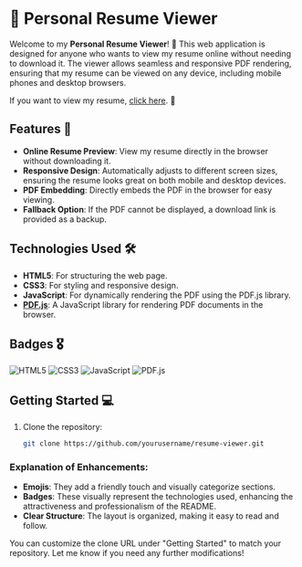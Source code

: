 # 📄 Personal Resume Viewer

Welcome to my **Personal Resume Viewer**! 🎉 This web application is designed for anyone who wants to view my resume online without needing to download it. The viewer allows seamless and responsive PDF rendering, ensuring that my resume can be viewed on any device, including mobile phones and desktop browsers.

If you want to view my resume, [click here](https://braindrop.me/resume). 🔗

## Features 🚀

- **Online Resume Preview**: View my resume directly in the browser without downloading it.
- **Responsive Design**: Automatically adjusts to different screen sizes, ensuring the resume looks great on both mobile and desktop devices.
- **PDF Embedding**: Directly embeds the PDF in the browser for easy viewing.
- **Fallback Option**: If the PDF cannot be displayed, a download link is provided as a backup.

## Technologies Used 🛠️

- **HTML5**: For structuring the web page.
- **CSS3**: For styling and responsive design.
- **JavaScript**: For dynamically rendering the PDF using the PDF.js library.
- **[PDF.js](https://mozilla.github.io/pdf.js/)**: A JavaScript library for rendering PDF documents in the browser.

## Badges 🎖️

![HTML5](https://img.shields.io/badge/HTML5-FF5722?style=flat&logo=html5&logoColor=white)
![CSS3](https://img.shields.io/badge/CSS3-2196F3?style=flat&logo=css3&logoColor=white)
![JavaScript](https://img.shields.io/badge/JavaScript-FBC02D?style=flat&logo=javascript&logoColor=black)
![PDF.js](https://img.shields.io/badge/PDF.js-000000?style=flat&logo=pdf&logoColor=white)

## Getting Started 💻

1. Clone the repository:  
   ```bash
   git clone https://github.com/yourusername/resume-viewer.git

### Explanation of Enhancements:
- **Emojis**: They add a friendly touch and visually categorize sections.
- **Badges**: These visually represent the technologies used, enhancing the attractiveness and professionalism of the README.
- **Clear Structure**: The layout is organized, making it easy to read and follow.

You can customize the clone URL under "Getting Started" to match your repository. Let me know if you need any further modifications!